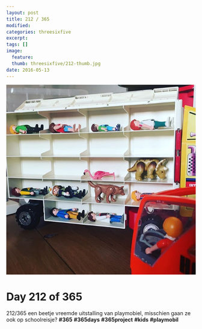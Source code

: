 ```yaml
---
layout: post
title: 212 / 365
modified:
categories: threesixfive
excerpt:
tags: []
image:
  feature: 
  thumb: threesixfive/212-thumb.jpg
date: 2016-05-13
---
```


![212](/images/threesixfive/212.jpg)

# Day 212 of 365

212/365 een beetje vreemde uitstalling van playmobiel, misschien gaan ze ook op schoolreisje? **\#365** **\#365days** **\#365project** **\#kids** **\#playmobil**
